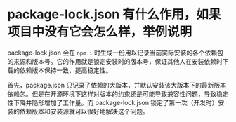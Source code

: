 # package-lock.json 有什么作用，如果项目中没有它会怎么样，举例说明

package-lock.json 会在 `npm i` 时生成一份用以记录当前实际安装的各个依赖包的来源和版本号。它的作用就是锁定安装时的版本号，保证其他人在安装依赖时下载的依赖版本保持一致，提高稳定性。

首先，package.json 只记录了依赖的大版本，并默认安装该大版本下的最新版本依赖包。但是在开源环境下这样对版本的约束还是可能导致兼容性问题，导致稳定性下降并隐形增加了工作量。而 package-lock.json 锁定了第一次（开发时）安装的依赖版本和安装源就可以很好地解决这个问题。
